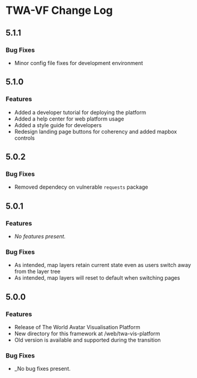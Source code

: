 
# TWA-VF Change Log

[//]: # (Note that version headers need to start with "## " characters to be picked up by some automated scripts)

## 5.1.1

### Bug Fixes

* Minor config file fixes for development environment

## 5.1.0

### Features

* Added a developer tutorial for deploying the platform
* Added a help center for web platform usage
* Added a style guide for developers
* Redesign landing page buttons for coherency and added mapbox controls

## 5.0.2

### Bug Fixes

* Removed dependecy on vulnerable `requests` package

## 5.0.1

### Features

* _No features present._

### Bug Fixes

* As intended, map layers retain current state even as users switch away from the layer tree
* As intended, map layers will reset to default when switching pages

## 5.0.0

### Features

* Release of The World Avatar Visualisation Platform
* New directory for this framework at /web/twa-vis-platform
* Old version is available and supported during the transition

### Bug Fixes

* _No bug fixes present.
